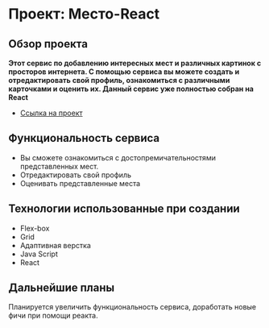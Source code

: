 # Проект: Место-React

## Обзор проекта

**Этот сервис по добавлению интересных мест и различных картинок с просторов интернета. С помощью сервиса вы можете создать и отредактировать свой профиль, ознакомиться с различными карточками и оценить их. Данный сервис уже полностью собран на React**

* [Ссылка на проект](https://alex288-00.github.io/)

## Функциональность сервиса
* Вы сможете ознакомиться с достопремичательностями представленных мест.
* Отредактировать свой профиль
* Оценивать представленные места



## Технологии использованные при создании
* Flex-box
* Grid
* Адаптивная верстка
* Java Script
* React

## Дальнейшие планы
Планируется увеличить функциональность сервиса, доработать новые фичи при помощи реакта.



